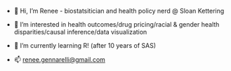 - 👋 Hi, I’m Renee - biostatsitician and health policy nerd @ Sloan Kettering
- 👀 I’m interested in health outcomes/drug pricing/racial & gender health disparities/causal inference/data visualization
- 🌱 I’m currently learning R! (after 10 years of SAS)

- 📫 renee.gennarelli@gmail.com

<!---
gennarer/gennarer is a ✨ special ✨ repository because its `README.md` (this file) appears on your GitHub profile.
You can click the Preview link to take a look at your changes.
--->
